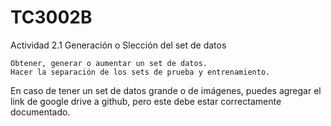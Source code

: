 # TC3002B

Actividad 2.1 Generación o Slección del set de datos

    Obtener, generar o aumentar un set de datos.
    Hacer la separación de los sets de prueba y entrenamiento.
En caso de tener un set de datos grande o de imágenes, puedes agregar el link de google drive a github, pero este debe estar correctamente documentado.
